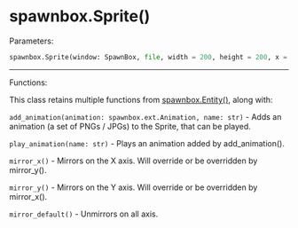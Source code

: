 # spawnbox.Sprite()

Parameters:

```py
spawnbox.Sprite(window: SpawnBox, file, width = 200, height = 200, x = 0, y = 0)
```
<hr />
Functions:

This class retains multiple functions from [spawnbox.Entity()](entity.md), along with:

`add_animation(animation: spawnbox.ext.Animation, name: str)` - Adds an animation (a set of PNGs / JPGs) to the Sprite, that can be played.

`play_animation(name: str)` - Plays an animation added by add_animation().

`mirror_x()` - Mirrors on the X axis. Will override or be overridden by mirror_y().

`mirror_y()` - Mirrors on the Y axis. Will override or be overridden by mirror_x().

`mirror_default()` - Unmirrors on all axis.